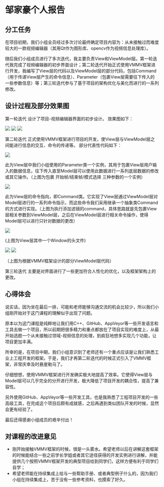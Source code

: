 # 邹家豪个人报告


## 分工任务


在项目初期，我们小组全员经过多次讨论最终确定项目内容为：从未接触过而难度较大的一款视频编辑器（其用Qt作为图形库、opencv作为视频信息处理库）。

随后我们小组成员进行了多次迭代，我主要负责View和ViewModel层。第一轮迭代我完成了视频编辑器的初步界面设计；第二轮迭代开始正式使用VMMV框架进行开发，我编写了View层的代码以及ViewModel层的部分代码，包括Command（用于传递View层产生的命令信息）、Parameter（包裹View层需要往下传入的一些参数信息）等；第三轮迭代参与了基于项目的架构优化与美化而进行的一系列修改。

## 设计过程及部分效果图

第一轮迭代
设计了项目-视频编辑器界面的初步设计。
效果图如下：

![](https://github.com/Waffle-Liu/MiniPremiere/raw/master/document/imgs_folder/Z1.png)
![](https://raw.githubusercontent.com/Waffle-Liu/MiniPremiere/blob/master/document/imgs_folder/Z2.PNG)
![](https://raw.githubusercontent.com/Waffle-Liu/MiniPremiere/blob/master/document/imgs_folder/Z3.PNG)

第二轮迭代
正式使用VMMV框架进行项目的开发，使View层与ViewModel层之间能进行信息的交互、命令的传递等。
部分代表性代码如下：

![](https://raw.githubusercontent.com/Waffle-Liu/MiniPremiere/blob/master/document/imgs_folder/Z4.PNG)

此为View层中我们小组使用的Parameter类一个实例，其用于包裹View层用户输入的数据信息，往下传入直至Model层可以使用此数据进行一系列底层数据的修改或其它操作。（上图为包裹 开始帧/结束帧/模式选择 三种参数的一个实例）

![](https://raw.githubusercontent.com/Waffle-Liu/MiniPremiere/blob/master/document/imgs_folder/Z5.PNG)

此为View层的命令指向，即Command类。它实现了View层通过ViewModel层对Model层进行的一系列命令指示，而这些命令我们采用继承一个抽象类Command的方式进行实现。（上图为执行添加滤镜的command，具体思路就是先包裹View层相关参数到ViewModel层，之后在ViewModel层进行相关命令操作，使得Model层可以进行只针对数据的更改）

![](https://raw.githubusercontent.com/Waffle-Liu/MiniPremiere/blob/master/document/imgs_folder/Z6.PNG)

(上图为View层其中一个Window的头文件)

![](https://raw.githubusercontent.com/Waffle-Liu/MiniPremiere/blob/master/document/imgs_folder/Z7.PNG)
![](https://raw.githubusercontent.com/Waffle-Liu/MiniPremiere/blob/master/document/imgs_folder/Z8.PNG)

（上图为根据VMMV框架设计的部分ViewModel层代码）

第三轮迭代
主要是对界面进行了一些更加符合人性化的优化，以及框架架构上的更改。

## 心得体会

说实话，因为坐在最后一排，可能和老师能够沟通交流的机会比较少，所以我们小组刚开始对于这门课程的理解似乎出现了问题。

原本以为这门课程是纯粹地让我们用C++、GitHub、AppVeyor等一些开发语言和工具去做一个项目，所以前期把很多精力和重点都放在了项目实现的难度上，从最开始选题一个从未接触过领域-视频信息的处理，到疯狂地想多实现几个功能，让项目更加丰满。

所幸的是，在项目中期，我们小组意识到了老师还有一个重点应该是让我们熟悉工业上工程开发的框架。于是，我们才再第二轮迭代的时候正式引入了VMMV框架，非常庆幸及时悬崖勒马了。

仔细想想，使用VMMV框架进行开发确实极大地提高了效率。它使得View层与Model层可以几乎完全的分开进行开发，极大降低了项目开发的耦合性，提高了兼容性。

另外使用GitHub、AppVeyor等一些开发工具，也是我熟悉了工程项目开发的一些高级工具，在完成这个项目后颇有成就感，之后再遇到类似团队开发的时候，显然会更有经验了。

最后还得感谢小组成员的艰辛付出！

## 对课程的改进意见

- 刚开始接触VMMV框架的时候，很是一头雾水。希望老师以后在讲解这套框架的时候能结合一些之前学长学姐或者其它途径获得的开发实例进行讲解，并能提供几个按照VMMV框架开发的典型项目给到同学们，这样方便有利于同学们自学；
- 希望老师能在持续集成上给与一些帮助手册、或者典型例子什么的，因为我们小组在持续集成上，苦于没有一些参考资料，也摸索了好久。
